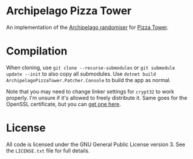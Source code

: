 # Archipelago Pizza Tower
An implementation of the [Archipelago randomiser](https://github.com/ArchipelagoMW/Archipelago) for [Pizza Tower](https://store.steampowered.com/app/2231450/Pizza_Tower/).

# Compilation
When cloning, use `git clone --recurse-submodules` or `git submodule update --init` to also copy all submodules. Use `dotnet build ArchipelagoPizzaTower.Patcher.Console` to build the app as normal.

Note that you may need to change linker settings for `crypt32` to work properly. I'm unsure if it's allowed to freely distribute it. Same goes for the OpenSSL certificate, but you can [get one here](https://curl.se/docs/caextract.html).

# License
All code is licensed under the GNU General Public License version 3. See the `LICENSE.txt` file for full details.
